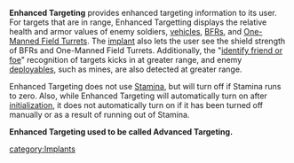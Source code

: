 **Enhanced Targeting** provides enhanced targeting information to its
user. For targets that are in range, Enhanced Targetting displays the
relative health and armor values of enemy soldiers,
[vehicles](vehicle.md "wikilink"), [BFRs](BFR.md "wikilink"), and [One-Manned
Field Turrets](One-Manned_Field_Turret.md "wikilink"). The
[implant](implant.md "wikilink") also lets the user see the shield strength
of BFRs and One-Manned Field Turrets. Additionally, the "[identify
friend or foe](IFF.md "wikilink")" recognition of targets kicks in at
greater range, and enemy [deployables](ACE.md "wikilink"), such as mines,
are also detected at greater range.

Enhanced Targeting does not use [Stamina](Stamina.md "wikilink"), but will
turn off if Stamina runs to zero. Also, while Enhanced Targeting will
automatically turn on after
[initialization](Initialization_timer.md "wikilink"), it does not
automatically turn on if it has been turned off manually or as a result
of running out of Stamina.

**Enhanced Targeting used to be called Advanced Targeting.**

[category:Implants](category:Implants.md "wikilink")
